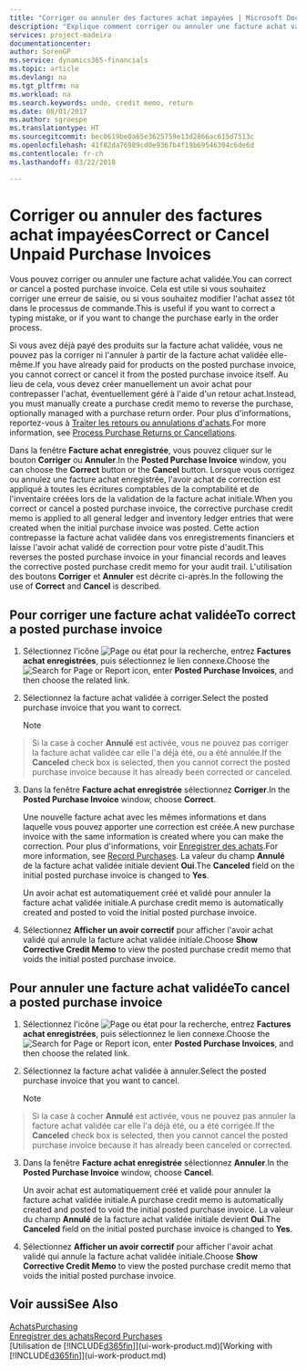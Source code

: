 ```yaml
---
title: "Corriger ou annuler des factures achat impayées | Microsoft Docs"
description: "Explique comment corriger ou annuler une facture achat validée et créer automatiquement un avoir achat."
services: project-madeira
documentationcenter: 
author: SorenGP
ms.service: dynamics365-financials
ms.topic: article
ms.devlang: na
ms.tgt_pltfrm: na
ms.workload: na
ms.search.keywords: undo, credit memo, return
ms.date: 08/01/2017
ms.author: sgroespe
ms.translationtype: HT
ms.sourcegitcommit: bec0619be0a65e3625759e13d2866ac615d7513c
ms.openlocfilehash: 41f82da76989cd0e9367b4f19b69546304c6de6d
ms.contentlocale: fr-ch
ms.lasthandoff: 03/22/2018

---
```

# <a name="correct-or-cancel-unpaid-purchase-invoices"></a><span data-ttu-id="d2608-103">Corriger ou annuler des factures achat impayées</span><span class="sxs-lookup"><span data-stu-id="d2608-103">Correct or Cancel Unpaid Purchase Invoices</span></span>
<span data-ttu-id="d2608-104">Vous pouvez corriger ou annuler une facture achat validée.</span><span class="sxs-lookup"><span data-stu-id="d2608-104">You can correct or cancel a posted purchase invoice.</span></span> <span data-ttu-id="d2608-105">Cela est utile si vous souhaitez corriger une erreur de saisie, ou si vous souhaitez modifier l'achat assez tôt dans le processus de commande.</span><span class="sxs-lookup"><span data-stu-id="d2608-105">This is useful if you want to correct a typing mistake, or if you want to change the purchase early in the order process.</span></span>

<span data-ttu-id="d2608-106">Si vous avez déjà payé des produits sur la facture achat validée, vous ne pouvez pas la corriger ni l'annuler à partir de la facture achat validée elle-même.</span><span class="sxs-lookup"><span data-stu-id="d2608-106">If you have already paid for products on the posted purchase invoice, you cannot correct or cancel it from the posted purchase invoice itself.</span></span> <span data-ttu-id="d2608-107">Au lieu de cela, vous devez créer manuellement un avoir achat pour contrepasser l'achat, éventuellement géré à l'aide d'un retour achat.</span><span class="sxs-lookup"><span data-stu-id="d2608-107">Instead, you must manually create a purchase credit memo to reverse the purchase, optionally managed with a purchase return order.</span></span> <span data-ttu-id="d2608-108">Pour plus d'informations, reportez-vous à [Traiter les retours ou annulations d'achats](purchasing-how-process-purchase-returns-cancellations.md).</span><span class="sxs-lookup"><span data-stu-id="d2608-108">For more information, see [Process Purchase Returns or Cancellations](purchasing-how-process-purchase-returns-cancellations.md).</span></span>

<span data-ttu-id="d2608-109">Dans la fenêtre **Facture achat enregistrée**, vous pouvez cliquer sur le bouton **Corriger** ou **Annuler**.</span><span class="sxs-lookup"><span data-stu-id="d2608-109">In the **Posted Purchase Invoice** window, you can choose the **Correct** button or the **Cancel** button.</span></span> <span data-ttu-id="d2608-110">Lorsque vous corrigez ou annulez une facture achat enregistrée, l'avoir achat de correction est appliqué à toutes les écritures comptables de la comptabilité et de l'inventaire créées lors de la validation de la facture achat initiale.</span><span class="sxs-lookup"><span data-stu-id="d2608-110">When you correct or cancel a posted purchase invoice, the corrective purchase credit memo is applied to all general ledger and inventory ledger entries that were created when the initial purchase invoice was posted.</span></span> <span data-ttu-id="d2608-111">Cette action contrepasse la facture achat validée dans vos enregistrements financiers et laisse l'avoir achat validé de correction pour votre piste d'audit.</span><span class="sxs-lookup"><span data-stu-id="d2608-111">This reverses the posted purchase invoice in your financial records and leaves the corrective posted purchase credit memo for your audit trail.</span></span> <span data-ttu-id="d2608-112">L'utilisation des boutons **Corriger** et **Annuler** est décrite ci-après.</span><span class="sxs-lookup"><span data-stu-id="d2608-112">In the following the use of **Correct** and **Cancel** is described.</span></span>

## <a name="to-correct-a-posted-purchase-invoice"></a><span data-ttu-id="d2608-113">Pour corriger une facture achat validée</span><span class="sxs-lookup"><span data-stu-id="d2608-113">To correct a posted purchase invoice</span></span>
1. <span data-ttu-id="d2608-114">Sélectionnez l'icône ![Page ou état pour la recherche](media/ui-search/search_small.png "Page ou état pour la recherche"), entrez **Factures achat enregistrées**, puis sélectionnez le lien connexe.</span><span class="sxs-lookup"><span data-stu-id="d2608-114">Choose the ![Search for Page or Report](media/ui-search/search_small.png "Search for Page or Report icon") icon, enter **Posted Purchase Invoices**, and then choose the related link.</span></span>  
2. <span data-ttu-id="d2608-115">Sélectionnez la facture achat validée à corriger.</span><span class="sxs-lookup"><span data-stu-id="d2608-115">Select the posted purchase invoice that you want to correct.</span></span>  

    > [!NOTE]  
>   <span data-ttu-id="d2608-116">Si la case à cocher **Annulé** est activée, vous ne pouvez pas corriger la facture achat validée car elle l'a déjà été, ou a été annulée.</span><span class="sxs-lookup"><span data-stu-id="d2608-116">If the **Canceled** check box is selected, then you cannot correct the posted purchase invoice because it has already been corrected or canceled.</span></span>
3. <span data-ttu-id="d2608-117">Dans la fenêtre **Facture achat enregistrée** sélectionnez **Corriger**.</span><span class="sxs-lookup"><span data-stu-id="d2608-117">In the **Posted Purchase Invoice** window, choose **Correct**.</span></span>

    <span data-ttu-id="d2608-118">Une nouvelle facture achat avec les mêmes informations et dans laquelle vous pouvez apporter une correction est créée.</span><span class="sxs-lookup"><span data-stu-id="d2608-118">A new purchase invoice with the same information is created where you can make the correction.</span></span> <span data-ttu-id="d2608-119">Pour plus d'informations, voir [Enregistrer des achats](purchasing-how-record-purchases.md).</span><span class="sxs-lookup"><span data-stu-id="d2608-119">For more information, see [Record Purchases](purchasing-how-record-purchases.md).</span></span> <span data-ttu-id="d2608-120">La valeur du champ **Annulé** de la facture achat validée initiale devient **Oui**.</span><span class="sxs-lookup"><span data-stu-id="d2608-120">The **Canceled** field on the initial posted purchase invoice is changed to **Yes**.</span></span>

    <span data-ttu-id="d2608-121">Un avoir achat est automatiquement créé et validé pour annuler la facture achat validée initiale.</span><span class="sxs-lookup"><span data-stu-id="d2608-121">A purchase credit memo is automatically created and posted to void the initial posted purchase invoice.</span></span>
4. <span data-ttu-id="d2608-122">Sélectionnez **Afficher un avoir correctif** pour afficher l'avoir achat validé qui annule la facture achat validée initiale.</span><span class="sxs-lookup"><span data-stu-id="d2608-122">Choose **Show Corrective Credit Memo** to view the posted purchase credit memo that voids the initial posted purchase invoice.</span></span>

## <a name="to-cancel-a-posted-purchase-invoice"></a><span data-ttu-id="d2608-123">Pour annuler une facture achat validée</span><span class="sxs-lookup"><span data-stu-id="d2608-123">To cancel a posted purchase invoice</span></span>
1. <span data-ttu-id="d2608-124">Sélectionnez l'icône ![Page ou état pour la recherche](media/ui-search/search_small.png "Page ou état pour la recherche"), entrez **Factures achat enregistrées**, puis sélectionnez le lien connexe.</span><span class="sxs-lookup"><span data-stu-id="d2608-124">Choose the ![Search for Page or Report](media/ui-search/search_small.png "Search for Page or Report icon") icon, enter **Posted Purchase Invoices**, and then choose the related link.</span></span>  
2. <span data-ttu-id="d2608-125">Sélectionnez la facture achat validée à annuler.</span><span class="sxs-lookup"><span data-stu-id="d2608-125">Select the posted purchase invoice that you want to cancel.</span></span>

    > [!NOTE]  
>   <span data-ttu-id="d2608-126">Si la case à cocher **Annulé** est activée, vous ne pouvez pas annuler la facture achat validée car elle l'a déjà été, ou a été corrigée.</span><span class="sxs-lookup"><span data-stu-id="d2608-126">If the **Canceled** check box is selected, then you cannot cancel the posted purchase invoice because it has already been canceled or corrected.</span></span>
3. <span data-ttu-id="d2608-127">Dans la fenêtre **Facture achat enregistrée** sélectionnez **Annuler**.</span><span class="sxs-lookup"><span data-stu-id="d2608-127">In the **Posted Purchase Invoice** window, choose **Cancel**.</span></span>

    <span data-ttu-id="d2608-128">Un avoir achat est automatiquement créé et validé pour annuler la facture achat validée initiale.</span><span class="sxs-lookup"><span data-stu-id="d2608-128">A purchase credit memo is automatically created and posted to void the initial posted purchase invoice.</span></span> <span data-ttu-id="d2608-129">La valeur du champ **Annulé** de la facture achat validée initiale devient **Oui**.</span><span class="sxs-lookup"><span data-stu-id="d2608-129">The **Canceled** field on the initial posted purchase invoice is changed to **Yes**.</span></span>
4. <span data-ttu-id="d2608-130">Sélectionnez **Afficher un avoir correctif** pour afficher l'avoir achat validé qui annule la facture achat validée initiale.</span><span class="sxs-lookup"><span data-stu-id="d2608-130">Choose **Show Corrective Credit Memo** to view the posted purchase credit memo that voids the initial posted purchase invoice.</span></span>

## <a name="see-also"></a><span data-ttu-id="d2608-131">Voir aussi</span><span class="sxs-lookup"><span data-stu-id="d2608-131">See Also</span></span>
[<span data-ttu-id="d2608-132">Achats</span><span class="sxs-lookup"><span data-stu-id="d2608-132">Purchasing</span></span>](purchasing-manage-purchasing.md)  
[<span data-ttu-id="d2608-133">Enregistrer des achats</span><span class="sxs-lookup"><span data-stu-id="d2608-133">Record Purchases</span></span>](purchasing-how-record-purchases.md)  
<span data-ttu-id="d2608-134">[Utilisation de [!INCLUDE[d365fin](includes/d365fin_md.md)]](ui-work-product.md)</span><span class="sxs-lookup"><span data-stu-id="d2608-134">[Working with [!INCLUDE[d365fin](includes/d365fin_md.md)]](ui-work-product.md)</span></span>

